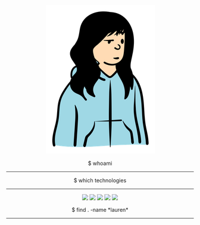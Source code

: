 <div align='center'>
  <img src='https://github.com/laurenball/laurenball/blob/main/img/openpeep.png'>
</div>


<p align='center'>$ whoami</p>
<hr>

<p align='center'>$ which technologies</p>
<hr>
<p align='center'>
  <img src="https://img.shields.io/badge/ruby-%23CC342D.svg?&style=for-the-badge&logo=ruby&logoColor=white"/>
  <img src="https://img.shields.io/badge/rails%20-%23CC0000.svg?&style=for-the-badge&logo=ruby-on-rails&logoColor=white"/>
  <img src ="https://img.shields.io/badge/postgres-%23316192.svg?&style=for-the-badge&logo=postgresql&logoColor=white"/>
  <img src="https://img.shields.io/badge/mysql-%2300f.svg?&style=for-the-badge&logo=mysql&logoColor=white"/>
  <img src="https://img.shields.io/badge/javascript%20-%23323330.svg?&style=for-the-badge&logo=javascript&logoColor=%23F7DF1E"/>
</p>

<p align='center'>$ find . -name *lauren*</p>
<hr>
